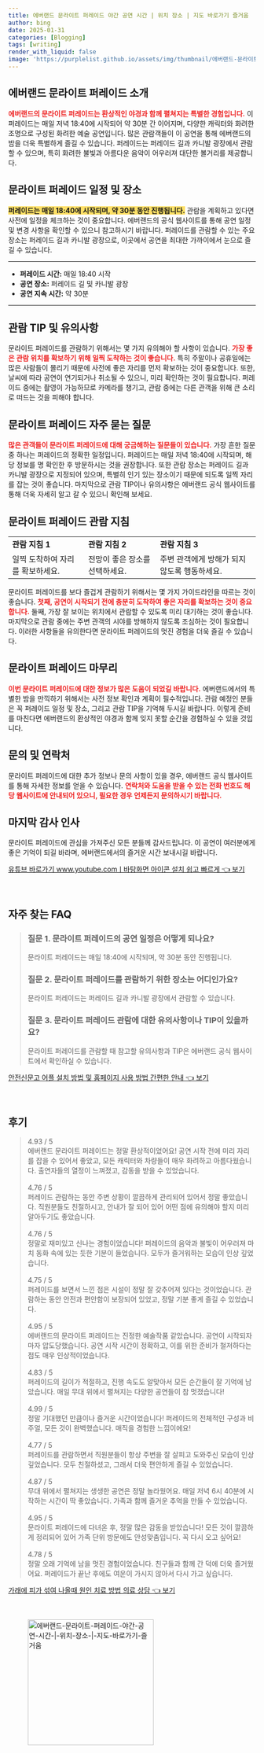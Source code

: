 ```yaml
---
title: 에버랜드 문라이트 퍼레이드 야간 공연 시간 | 위치 장소 | 지도 바로가기 즐거움
author: bing
date: 2025-01-31
categories: [Blogging]
tags: [writing]
render_with_liquid: false
image: 'https://purplelist.github.io/assets/img/thumbnail/에버랜드-문라이트-퍼레이드-야간-공연-시간-|-위치-장소-|-지도-바로가기-즐거움.webp'
---
```



<h2 id='에버랜드_문라이트_퍼레이드_소개'>에버랜드 문라이트 퍼레이드 소개</h2>

<p><b><span style="color: #ee2323;">에버랜드의 문라이트 퍼레이드는 환상적인 야경과 함께 펼쳐지는 특별한 경험입니다.</span></b> 이 퍼레이드는 매일 저녁 18:40에 시작되어 약 30분 간 이어지며, 다양한 캐릭터와 화려한 조명으로 구성된 화려한 예술 공연입니다. 많은 관람객들이 이 공연을 통해 에버랜드의 밤을 더욱 특별하게 즐길 수 있습니다. 퍼레이드는 퍼레이드 길과 카니발 광장에서 관람할 수 있으며, 특히 화려한 불빛과 아름다운 음악이 어우러져 대단한 볼거리를 제공합니다.</p>

<h2 id='문라이트_퍼레이드_일정_및_장소'>문라이트 퍼레이드 일정 및 장소</h2>

<p><b><span style="background-color: #ffe066;">퍼레이드는 매일 18:40에 시작되며, 약 30분 동안 진행됩니다.</span></b> 관람을 계획하고 있다면 사전에 일정을 체크하는 것이 중요합니다. 에버랜드의 공식 웹사이트를 통해 공연 일정 및 변경 사항을 확인할 수 있으니 참고하시기 바랍니다. 퍼레이드를 관람할 수 있는 주요 장소는 퍼레이드 길과 카니발 광장으로, 이곳에서 공연을 최대한 가까이에서 눈으로 즐길 수 있습니다.</p>

<hr />

<ul>
    <li><b>퍼레이드 시간:</b> 매일 18:40 시작</li>
    <li><b>공연 장소:</b> 퍼레이드 길 및 카니발 광장</li>
    <li><b>공연 지속 시간:</b> 약 30분</li>
</ul>

<hr />

<h2 id='관람_TIP_및_유의사항'>관람 TIP 및 유의사항</h2>

<p>문라이트 퍼레이드를 관람하기 위해서는 몇 가지 유의해야 할 사항이 있습니다. <b><span style="color: #ee2323;">가장 좋은 관람 위치를 확보하기 위해 일찍 도착하는 것이 좋습니다.</span></b> 특히 주말이나 공휴일에는 많은 사람들이 몰리기 때문에 사전에 좋은 자리를 먼저 확보하는 것이 중요합니다. 또한, 날씨에 따라 공연이 연기되거나 취소될 수 있으니, 미리 확인하는 것이 필요합니다. 퍼레이드 중에는 촬영이 가능하므로 카메라를 챙기고, 관람 중에는 다른 관객을 위해 큰 소리로 떠드는 것을 피해야 합니다.</p>

<h2 id='문라이트_퍼레이드_자주_묻는_질문'>문라이트 퍼레이드 자주 묻는 질문</h2>

<p><b><span style="color: #ee2323;">많은 관객들이 문라이트 퍼레이드에 대해 궁금해하는 질문들이 있습니다.</span></b> 가장 흔한 질문 중 하나는 퍼레이드의 정확한 일정입니다. 퍼레이드는 매일 저녁 18:40에 시작되며, 해당 정보를 명 확인한 후 방문하시는 것을 권장합니다. 또한 관람 장소는 퍼레이드 길과 카니발 광장으로 지정되어 있으며, 특별히 인기 있는 장소이기 때문에 되도록 일찍 자리를 잡는 것이 좋습니다. 마지막으로 관람 TIP이나 유의사항은 에버랜드 공식 웹사이트를 통해 더욱 자세히 알고 갈 수 있으니 확인해 보세요.</p>

<h2 id='문라이트_퍼레이드_관람_지침'>문라이트 퍼레이드 관람 지침</h2>

<table>
    <tr>
        <td><b>관람 지침 1</b></td>
        <td><b>관람 지침 2</b></td>
        <td><b>관람 지침 3</b></td>
    </tr>
    <tr>
        <td>일찍 도착하여 자리를 확보하세요.</td>
        <td>전망이 좋은 장소를 선택하세요.</td>
        <td>주변 관객에게 방해가 되지 않도록 행동하세요.</td>
    </tr>
</table>

<p>문라이트 퍼레이드를 보다 즐겁게 관람하기 위해서는 몇 가지 가이드라인을 따르는 것이 좋습니다. <b><span style="color: #ee2323;">첫째, 공연이 시작되기 전에 충분히 도착하여 좋은 자리를 확보하는 것이 중요합니다.</span></b> 둘째, 가장 잘 보이는 위치에서 관람할 수 있도록 미리 대기하는 것이 좋습니다. 마지막으로 관람 중에는 주변 관객의 시야를 방해하지 않도록 조심하는 것이 필요합니다. 이러한 사항들을 유의한다면 문라이트 퍼레이드의 멋진 경험을 더욱 즐길 수 있습니다.</p>

<h2 id='문라이트_퍼레이드_마무리'>문라이트 퍼레이드 마무리</h2>

<p><b><span style="color: #ee2323;">이번 문라이트 퍼레이드에 대한 정보가 많은 도움이 되었길 바랍니다.</span></b> 에버랜드에서의 특별한 밤을 만끽하기 위해서는 사전 정보 확인과 계획이 필수적입니다. 관람 예정인 분들은 꼭 퍼레이드 일정 및 장소, 그리고 관람 TIP을 기억해 두시길 바랍니다. 이렇게 준비를 마친다면 에버랜드의 환상적인 야경과 함께 잊지 못할 순간을 경험하실 수 있을 것입니다.</p>

<h2 id='문의_및_연락처'>문의 및 연락처</h2>

<p>문라이트 퍼레이드에 대한 추가 정보나 문의 사항이 있을 경우, 에버랜드 공식 웹사이트를 통해 자세한 정보를 얻을 수 있습니다. <b><span style="color: #ee2323;">연락처와 도움을 받을 수 있는 전화 번호도 해당 웹사이트에 안내되어 있으니, 필요한 경우 언제든지 문의하시기 바랍니다.</span></b></p>

<h2 id='마지막_감사인사'>마지막 감사 인사</h2>

<p>문라이트 퍼레이드에 관심을 가져주신 모든 분들께 감사드립니다. 이 공연이 여러분에게 좋은 기억이 되길 바라며, 에버랜드에서의 즐거운 시간 보내시길 바랍니다.</p>


<p><a class="click-button" title="유튜브 바로가기 www.youtube.comㅣ바탕화면 아이콘 설치 쉽고 빠르게" href="https://purplelist.github.io/posts/%EC%9C%A0%ED%8A%9C%EB%B8%8C-%EB%B0%94%EB%A1%9C%EA%B0%80%EA%B8%B0-www.youtube.com%E3%85%A3%EB%B0%94%ED%83%95%ED%99%94%EB%A9%B4-%EC%95%84%EC%9D%B4%EC%BD%98-%EC%84%A4%EC%B9%98-%EC%89%BD%EA%B3%A0-%EB%B9%A0%EB%A5%B4%EA%B2%8C/" rel="dofollow">유튜브 바로가기 www.youtube.comㅣ바탕화면 아이콘 설치 쉽고 빠르게 👈 보기</a></p><br>
<h2 id='자주_찾는_FAQ'>자주 찾는 FAQ</h2>
<div itemscope="" itemtype="https://schema.org/FAQPage">
<blockquote>
<div itemscope="" itemprop="mainEntity" itemtype="https://schema.org/Question">
<h3 itemprop="name">질문 1. 문라이트 퍼레이드의 공연 일정은 어떻게 되나요?</h3>
<div itemscope="" itemprop="acceptedAnswer" itemtype="https://schema.org/Answer">
<span itemprop="text">
<p>문라이트 퍼레이드는 매일 18:40에 시작되며, 약 30분 동안 진행됩니다.</p>
</span>
</div>
</div>
<div itemscope="" itemprop="mainEntity" itemtype="https://schema.org/Question">
<h3 itemprop="name">질문 2. 문라이트 퍼레이드를 관람하기 위한 장소는 어디인가요?</h3>
<div itemscope="" itemprop="acceptedAnswer" itemtype="https://schema.org/Answer">
<span itemprop="text">
<p>문라이트 퍼레이드는 퍼레이드 길과 카니발 광장에서 관람할 수 있습니다.</p>
</span>
</div>
</div>
<div itemscope="" itemprop="mainEntity" itemtype="https://schema.org/Question">
<h3 itemprop="name">질문 3. 문라이트 퍼레이드 관람에 대한 유의사항이나 TIP이 있을까요?</h3>
<div itemscope="" itemprop="acceptedAnswer" itemtype="https://schema.org/Answer">
<span itemprop="text">
<p>문라이트 퍼레이드를 관람할 때 참고할 유의사항과 TIP은 에버랜드 공식 웹사이트에서 확인하실 수 있습니다.</p>
</span>
</div>
</div>
</blockquote>
</div>
<p><a class="click-button" title="안전신문고 어플 설치 방법 및 홈페이지 사용 방법 간편한 안내" href="https://purplelist.github.io/posts/%EC%95%88%EC%A0%84%EC%8B%A0%EB%AC%B8%EA%B3%A0-%EC%96%B4%ED%94%8C-%EC%84%A4%EC%B9%98-%EB%B0%A9%EB%B2%95-%EB%B0%8F-%ED%99%88%ED%8E%98%EC%9D%B4%EC%A7%80-%EC%82%AC%EC%9A%A9-%EB%B0%A9%EB%B2%95-%EA%B0%84%ED%8E%B8%ED%95%9C-%EC%95%88%EB%82%B4/" rel="dofollow">안전신문고 어플 설치 방법 및 홈페이지 사용 방법 간편한 안내 👈 보기</a></p><br>
<h2 id='후기'>후기</h2>
<div itemscope itemtype="https://schema.org/Product">
  <blockquote>
  <div itemprop="review" itemscope itemtype="https://schema.org/Review">
      <div itemprop="reviewRating" itemscope itemtype="https://schema.org/Rating"> <span itemprop="ratingValue">4.93</span> / <span itemprop="bestRating">5</span> </div>
      <span itemprop="reviewBody">에버랜드 문라이트 퍼레이드는 정말 환상적이었어요! 공연 시작 전에 미리 자리를 잡을 수 있어서 좋았고, 모든 캐릭터와 차량들이 매우 화려하고 아름다웠습니다. 출연자들의 열정이 느껴졌고, 감동을 받을 수 있었습니다.</span>
  </div>
  <br>
  <div itemprop="review" itemscope itemtype="https://schema.org/Review">
      <div itemprop="reviewRating" itemscope itemtype="https://schema.org/Rating"> <span itemprop="ratingValue">4.76</span> / <span itemprop="bestRating">5</span> </div>
      <span itemprop="reviewBody">퍼레이드 관람하는 동안 주변 상황이 깔끔하게 관리되어 있어서 정말 좋았습니다. 직원분들도 친절하시고, 안내가 잘 되어 있어 어떤 점에 유의해야 할지 미리 알아두기도 좋았습니다. </span>
  </div>
  <br>
  <div itemprop="review" itemscope itemtype="https://schema.org/Review">
      <div itemprop="reviewRating" itemscope itemtype="https://schema.org/Rating"> <span itemprop="ratingValue">4.76</span> / <span itemprop="bestRating">5</span> </div>
      <span itemprop="reviewBody">정말로 재미있고 신나는 경험이었습니다! 퍼레이드의 음악과 불빛이 어우러져 마치 동화 속에 있는 듯한 기분이 들었습니다. 모두가 즐거워하는 모습이 인상 깊었습니다.</span>
  </div>
  <br>
  <div itemprop="review" itemscope itemtype="https://schema.org/Review">
      <div itemprop="reviewRating" itemscope itemtype="https://schema.org/Rating"> <span itemprop="ratingValue">4.75</span> / <span itemprop="bestRating">5</span> </div>
      <span itemprop="reviewBody">퍼레이드를 보면서 느낀 점은 시설이 정말 잘 갖추어져 있다는 것이었습니다. 관람하는 동안 안전과 편안함이 보장되어 있었고, 정말 기분 좋게 즐길 수 있었습니다.</span>
  </div>
  <br>
  <div itemprop="review" itemscope itemtype="https://schema.org/Review">
      <div itemprop="reviewRating" itemscope itemtype="https://schema.org/Rating"> <span itemprop="ratingValue">4.95</span> / <span itemprop="bestRating">5</span> </div>
      <span itemprop="reviewBody">에버랜드의 문라이트 퍼레이드는 진정한 예술작품 같았습니다. 공연이 시작되자마자 압도당했습니다. 공연 시작 시간이 정확하고, 이를 위한 준비가 철저하다는 점도 매우 인상적이었습니다.</span>
  </div>
  <br>
  <div itemprop="review" itemscope itemtype="https://schema.org/Review">
      <div itemprop="reviewRating" itemscope itemtype="https://schema.org/Rating"> <span itemprop="ratingValue">4.83</span> / <span itemprop="bestRating">5</span> </div>
      <span itemprop="reviewBody">퍼레이드의 길이가 적절하고, 진행 속도도 알맞아서 모든 순간들이 잘 기억에 남았습니다. 매일 무대 위에서 펼쳐지는 다양한 공연들이 참 멋졌습니다!</span>
  </div>
  <br>
  <div itemprop="review" itemscope itemtype="https://schema.org/Review">
      <div itemprop="reviewRating" itemscope itemtype="https://schema.org/Rating"> <span itemprop="ratingValue">4.99</span> / <span itemprop="bestRating">5</span> </div>
      <span itemprop="reviewBody">정말 기대했던 만큼이나 즐거운 시간이었습니다! 퍼레이드의 전체적인 구성과 비주얼, 모든 것이 완벽했습니다. 매직을 경험한 느낌이에요!</span>
  </div>
  <br>
  <div itemprop="review" itemscope itemtype="https://schema.org/Review">
      <div itemprop="reviewRating" itemscope itemtype="https://schema.org/Rating"> <span itemprop="ratingValue">4.77</span> / <span itemprop="bestRating">5</span> </div>
      <span itemprop="reviewBody">퍼레이드를 관람하면서 직원분들이 항상 주변을 잘 살피고 도와주신 모습이 인상 깊었습니다. 모두 친절하셨고, 그래서 더욱 편안하게 즐길 수 있었습니다.</span>
  </div>
  <br>
  <div itemprop="review" itemscope itemtype="https://schema.org/Review">
      <div itemprop="reviewRating" itemscope itemtype="https://schema.org/Rating"> <span itemprop="ratingValue">4.87</span> / <span itemprop="bestRating">5</span> </div>
      <span itemprop="reviewBody">무대 위에서 펼쳐지는 생생한 공연은 정말 놀라웠어요. 매일 저녁 6시 40분에 시작하는 시간이 딱 좋았습니다. 가족과 함께 즐거운 추억을 만들 수 있었습니다.</span>
  </div>
  <br>
  <div itemprop="review" itemscope itemtype="https://schema.org/Review">
      <div itemprop="reviewRating" itemscope itemtype="https://schema.org/Rating"> <span itemprop="ratingValue">4.95</span> / <span itemprop="bestRating">5</span> </div>
      <span itemprop="reviewBody">문라이트 퍼레이드에 다녀온 후, 정말 많은 감동을 받았습니다! 모든 것이 깔끔하게 정리되어 있어 가족 단위 방문에도 안성맞춤입니다. 꼭 다시 오고 싶어요!</span>
  </div>
  <br>
  <div itemprop="review" itemscope itemtype="https://schema.org/Review">
      <div itemprop="reviewRating" itemscope itemtype="https://schema.org/Rating"> <span itemprop="ratingValue">4.78</span> / <span itemprop="bestRating">5</span> </div>
      <span itemprop="reviewBody">정말 오래 기억에 남을 멋진 경험이었습니다. 친구들과 함께 간 덕에 더욱 즐거웠어요. 퍼레이드가 끝난 후에도 여운이 가시지 않아서 다시 가고 싶습니다.</span>
  </div>
  </blockquote>
</div>
<p><a class="click-button" title="가래에 피가 섞여 나올때 원인 치료 방법 의료 상담" href="https://purplelist.github.io/posts/%EA%B0%80%EB%9E%98%EC%97%90-%ED%94%BC%EA%B0%80-%EC%84%9E%EC%97%AC-%EB%82%98%EC%98%AC%EB%95%8C-%EC%9B%90%EC%9D%B8-%EC%B9%98%EB%A3%8C-%EB%B0%A9%EB%B2%95-%EC%9D%98%EB%A3%8C-%EC%83%81%EB%8B%B4/" rel="dofollow">가래에 피가 섞여 나올때 원인 치료 방법 의료 상담 👈 보기</a></p><br>
<figure class="image"><img src="https://purplelist.github.io/assets/img/thumbnail/에버랜드-문라이트-퍼레이드-야간-공연-시간-|-위치-장소-|-지도-바로가기-즐거움.webp" alt="에버랜드-문라이트-퍼레이드-야간-공연-시간-|-위치-장소-|-지도-바로가기-즐거움" width="256" height="256"></figure>
